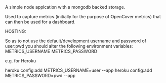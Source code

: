 A simple node applcation with a mongodb backed storage. 

Used to capture metrics (initially for the purpose of OpenCover metrics) that can then be used for a dashboard.

HOSTING: 

So as to not use the default/development username and password of user:pwd you should alter the following environment variables:
METRICS_USERNAME
METRICS_PASSWORD

e.g. for Heroku

heroku config:add METRICS_USERNAME=user --app <APPNAME>
heroku config:add METRICS_PASSWORD=pwd --app <APPNAME>